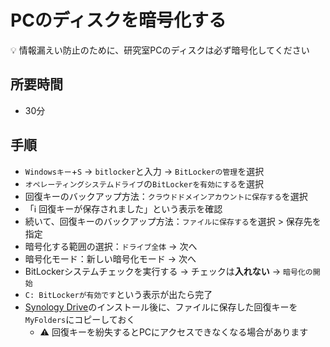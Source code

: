 # PCのディスクを暗号化する

:bulb: 情報漏えい防止のために、研究室PCのディスクは必ず暗号化してください

## 所要時間

- 30分

## 手順

- `Windowsキー`+`S` → `bitlocker`と入力 → `BitLockerの管理`を選択
- `オペレーティングシステムドライブ`の`BitLockerを有効にする`を選択
- 回復キーのバックアップ方法：`クラウドドメインアカウントに保存する`を選択
- 「:information_source: 回復キーが保存されました」という表示を確認
- 続いて、回復キーのバックアップ方法：`ファイルに保存する`を選択 > 保存先を指定
- 暗号化する範囲の選択：`ドライブ全体` → 次へ
- 暗号化モード：新しい暗号化モード → 次へ
- BitLockerシステムチェックを実行する → チェックは**入れない** → `暗号化の開始`
- `C: BitLockerが有効です`という表示が出たら完了
- [Synology Drive](pc-synologydrive.md)のインストール後に、ファイルに保存した回復キーを`MyFolders`にコピーしておく
  - :warning: 回復キーを紛失するとPCにアクセスできなくなる場合があります

